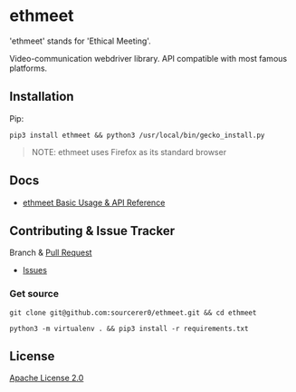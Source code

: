 # ethmeet
'ethmeet' stands for 'Ethical Meeting'.
>
Video-communication webdriver library. API compatible with most famous platforms.

## Installation
Pip:
```shell script
pip3 install ethmeet && python3 /usr/local/bin/gecko_install.py
```
> NOTE: ethmeet uses Firefox as its standard browser

## Docs
- [ethmeet Basic Usage & API Reference](https://github.com/sourcerer0/ethmeet/blob/master/docs/ethmeet.md)

## Contributing & Issue Tracker
Branch & [Pull Request](https://github.com/sourcerer0/ethmeet/pulls)
- [Issues](https://github.com/sourcerer0/ethmeet/issues)

### Get source
```shell script
git clone git@github.com:sourcerer0/ethmeet.git && cd ethmeet

python3 -m virtualenv . && pip3 install -r requirements.txt
```

## License
[Apache License 2.0](https://github.com/sourcerer0/ethmeet/blob/master/LICENSE)
